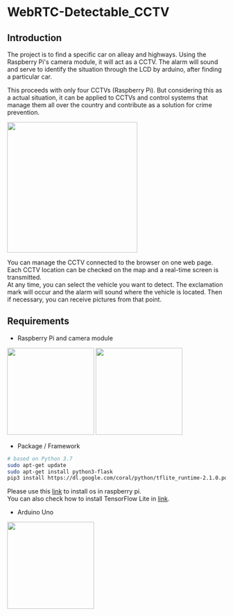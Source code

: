 # WebRTC-Detectable_CCTV

## Introduction
The project is to find a specific car on alleay and highways. Using the Raspberry Pi's camera module, it will act as a CCTV. The alarm will sound and serve to identify the situation through the LCD by arduino, after finding a particular car.

This proceeds with only four CCTVs (Raspberry Pi). But considering this as a actual situation, it can be applied to CCTVs and control systems that manage them all over the country and contribute as a solution for crime prevention.

<img src="https://user-images.githubusercontent.com/63901518/104932677-43866580-59eb-11eb-8a5d-8078441061bc.png" height=300>

You can manage the CCTV connected to the browser on one web page.
Each CCTV location can be checked on the map and a real-time screen is transmitted.  
At any time, you can select the vehicle you want to detect. The exclamation mark will occur and the alarm will sound where the vehicle is located. Then if necessary, you can receive pictures from that point.

## Requirements
- Raspberry Pi and camera module

<img src="https://user-images.githubusercontent.com/63901518/104931462-c9091600-59e9-11eb-9545-b4b47e36048f.png" height=200> <img src="https://user-images.githubusercontent.com/63901518/104931621-fc4ba500-59e9-11eb-9009-15bd3aea548e.png" height=200>


- Package / Framework


```bash
# based on Python 3.7
sudo apt-get update
sudo apt-get install python3-flask
pip3 install https://dl.google.com/coral/python/tflite_runtime-2.1.0.post1-cp37-cp37m-linux_armv7l.whl
```
Please use this [link](https://www.raspberrypi.org/software/operating-systems/) to install os in raspberry pi.  
You can also check how to install TensorFlow Lite in [link](https://www.tensorflow.org/lite/guide/python).


- Arduino Uno

<img src="https://user-images.githubusercontent.com/63901518/104931820-49c81200-59ea-11eb-8cda-e51dcbdccccf.png" height=200>
